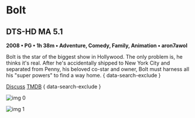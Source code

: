# Bolt

## DTS-HD MA 5.1

**2008 • PG • 1h 38m • Adventure, Comedy, Family, Animation • aron7awol**

Bolt is the star of the biggest show in Hollywood. The only problem is, he thinks it's real. After he's accidentally shipped to New York City and separated from Penny, his beloved co-star and owner, Bolt must harness all his "super powers" to find a way home.
{ data-search-exclude }

[Discuss](https://www.avsforum.com/threads/bass-eq-for-filtered-movies.2995212/post-57679340)  [TMDB](13053)
{ data-search-exclude }

![img 0](https://i.imgur.com/PyIrajs.jpg)

![img 1](https://i.imgur.com/9n3O95r.jpg)

